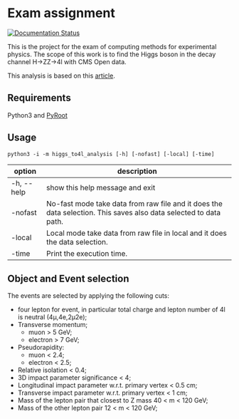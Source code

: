 # Exam assignment
[![Documentation Status](https://readthedocs.org/projects/higgs-to4l-analysis/badge/?version=latest)](https://higgs-to4l-analysis.readthedocs.io/en/latest/?badge=latest)


This is the project for the exam of computing methods for experimental physics. The scope of this work is to find the Higgs boson in the decay channel H->ZZ->4l with CMS Open data.

This analysis is based on this [article](https://arxiv.org/abs/1202.1997).

## Requirements

Python3 and [PyRoot](https://root.cern/manual/python/)

## Usage

```
python3 -i -m higgs_to4l_analysis [-h] [-nofast] [-local] [-time]
```

| option | description |
|----|---|
| -h, --help | show this help message and exit                                                                                   |
| -nofast    | No-fast mode take data from raw file and it does the data  selection. This saves also data selected to data path. |
| -local     | Local mode take data from raw file in local and it does the data selection.                                       |
| -time      | Print the execution time.                                                                                         |

## Object and Event selection
The events are selected by applying the following cuts:
 - four lepton for event, in particular total charge and lepton number of 4l is neutral (4&mu;,4e,2&mu;2e);  
 - Transverse momentum;
    - muon > 5 GeV;
    - electron > 7 GeV;
 - Pseudorapidity:
    - muon < 2.4;
    - electron < 2.5;
 - Relative isolation < 0.4;
 - 3D impact parameter significance < 4;  
 - Longitudinal impact parameter w.r.t. primary vertex < 0.5 cm;
 - Transverse impact parameter w.r.t. primary vertex < 1 cm;
 - Mass of the lepton pair that closest to Z mass 40 < m < 120 GeV;
 - Mass of the other lepton pair 12 < m < 120 GeV;

## 


